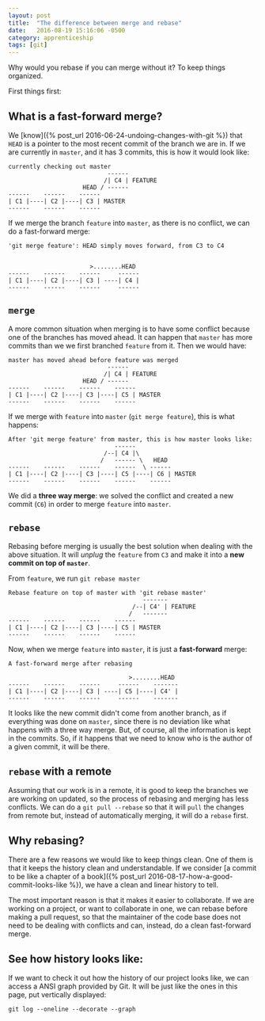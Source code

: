 ```yaml
---
layout: post
title:  "The difference between merge and rebase"
date:   2016-08-19 15:16:06 -0500
category: apprenticeship
tags: [git]
---
```


Why would you rebase if you can merge without it? To keep things organized. <!--more-->

First things first:

## What is a **fast-forward** merge?

We [know]({% post_url 2016-06-24-undoing-changes-with-git %}) that `HEAD` is a pointer to the most recent commit of the branch we are in. If we are currently in `master`, and it has 3 commits, this is how it would look like:

```
currently checking out master
                            ------
                           /| C4 | FEATURE
                     HEAD / ------
------    ------    ------
| C1 |----| C2 |----| C3 | MASTER
------    ------    ------
```

If we merge the branch `feature` into `master`, as there is no conflict, we can do a fast-forward merge:

```
'git merge feature': HEAD simply moves forward, from C3 to C4


                       >........HEAD
------    ------    ------     ------
| C1 |----| C2 |----| C3 | ----| C4 |
------    ------    ------     ------
```

## `merge`

A more common situation when merging is to have some conflict because one of the branches has moved ahead. It can happen that `master` has more commits than we we first branched `feature` from it. Then we would have:

```
master has moved ahead before feature was merged
                            ------
                           /| C4 | FEATURE
                     HEAD / ------
------    ------    ------    ------
| C1 |----| C2 |----| C3 |----| C5 | MASTER
------    ------    ------    ------
```

If we merge with `feature` into `master` (`git merge feature`), this is what happens:

```
After 'git merge feature' from master, this is how master looks like:
                              ------
                           /--| C4 |\
                          /   ------ \   HEAD
------    ------    ------    ------  \ ------
| C1 |----| C2 |----| C3 |----| C5 |----| C6 | MASTER
------    ------    ------    ------    ------
```

We did a **three way merge**: we solved the conflict and created a new commit (`C6`) in order to merge `feature` into `master`.

## `rebase`

Rebasing before merging is usually the best solution when dealing with the above situation. It will *unplug* the `feature` from `C3` and make it into a **new commit on top of `master`**.

From `feature`, we run `git rebase master`

```
Rebase feature on top of master with 'git rebase master'
                                      -------
                                   /--| C4' | FEATURE
                                  /   -------  
------    ------    ------    ------    
| C1 |----| C2 |----| C3 |----| C5 | MASTER
------    ------    ------    ------
```

Now, when we merge `feature` into `master`, it is just a **fast-forward** merge:

```
A fast-forward merge after rebasing

                                  >........HEAD
------    ------    ------     ------    -------
| C1 |----| C2 |----| C3 | ----| C5 |----| C4' |
------    ------    ------     ------    -------
```

It looks like the new commit didn't come from another branch, as if everything was done on `master`, since there is no deviation like what happens with a three way merge. But, of course, all the information is kept in the commits. So, if it happens that we need to know who is the author of a given commit, it will be there.  

## `rebase` with a remote

Assuming that our work is in a remote, it is good to keep the branches we are working on updated, so the process of rebasing and merging has less conflicts. We can do a `git pull --rebase` so that it will `pull` the changes from remote but, instead of automatically merging, it will do a `rebase` first.

## Why rebasing?

There are a few reasons we would like to keep things clean. One of them is that it keeps the history clean and understandable. If we consider [a commit to be like a chapter of a book]({% post_url 2016-08-17-how-a-good-commit-looks-like %}), we have a clean and linear history to tell.

The most important reason is that it makes it easier to collaborate. If we are working on a project, or want to collaborate in one, we can rebase before making a pull request, so that the maintainer of the code base does not need to be dealing with conflicts and can, instead, do a clean fast-forward merge.

## See how history looks like:

If we want to check it out how the history of our project looks like, we can access a ANSI graph provided by Git. It will be just like the ones in this page, put vertically displayed:

```shell
git log --oneline --decorate --graph
```
